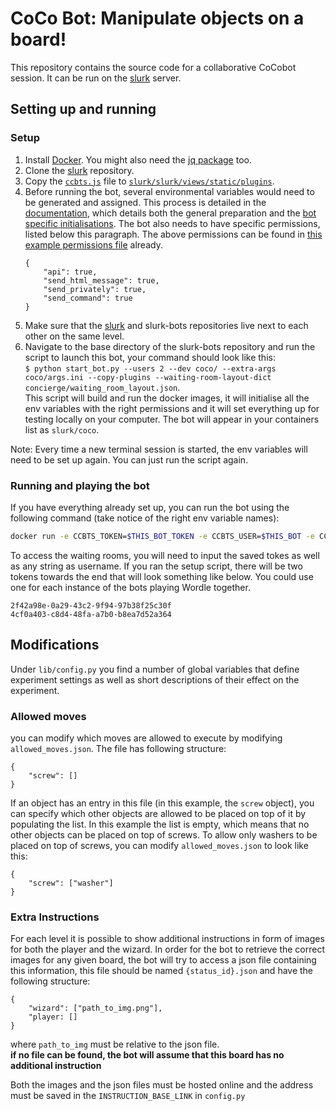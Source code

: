 # CoCo Bot: Manipulate objects on a board!

This repository contains the source code for a collaborative CoCobot session. It can be run on the [slurk](https://github.com/clp-research/slurk) server. 


## Setting up and running

### Setup 

1. Install [Docker](https://docs.docker.com/get-docker/). You might also need the [jq package](https://stedolan.github.io/jq/download/) too. 
2. Clone the [slurk](https://github.com/clp-research/slurk) repository.
3. Copy the [```ccbts.js```](ccbts.js) file to [```slurk/slurk/views/static/plugins```](https://github.com/clp-research/slurk/tree/master/slurk/views/static/plugins). 
4. Before running the bot, several environmental variables would need to be generated and assigned. This process is detailed in the [documentation](https://clp-research.github.io/slurk/slurk_gettingstarted.html), which details both the general preparation and the [bot specific initialisations](https://clp-research.github.io/slurk/slurk_gettingstarted.html#chatting-with-a-bot). The bot also needs to have specific permissions, listed below this paragraph. The above permissions can be found in [this example permissions file](https://github.com/clp-research/slurk-bots/blob/ccbts/ccbts/data/bot_permissions.json) already.  
    ```
    {
        "api": true,
        "send_html_message": true,
        "send_privately": true,
        "send_command": true
    }
    ```
 4. Make sure that the [slurk](https://github.com/clp-research/slurk) and slurk-bots repositories live next to each other on the same level.
 5. Navigate to the base directory of the slurk-bots repository and run the script to launch this bot, your command should look like this:  
 ```$ python start_bot.py --users 2 --dev coco/ --extra-args coco/args.ini --copy-plugins --waiting-room-layout-dict concierge/waiting_room_layout.json```.  
 This script will build and run the docker images, it will initialise all the env variables with the right permissions and it will set everything up for testing locally on your computer. The bot will appear in your containers list as ```slurk/coco```.

Note: Every time a new terminal session is started, the env variables will need to be set up again. You can just run the script again. 
    
### Running and playing the bot

If you have everything already set up, you can run the bot using the following command (take notice of the right env variable names):    
```bash
docker run -e CCBTS_TOKEN=$THIS_BOT_TOKEN -e CCBTS_USER=$THIS_BOT -e CCBTS_TASK_ID=$TASK_ID -e SLURK_WAITING_ROOM=$WAITING_ROOM -e SLURK_PORT=5000 --net="host" slurk/ccbts-bot &
```

To access the waiting rooms, you will need to input the saved tokes as well as any string as username. If you ran the setup script, there will be two tokens towards the end that will look something like below. You could use one for each instance of the bots playing Wordle together. 
```
2f42a98e-0a29-43c2-9f94-97b38f25c30f
4cf0a403-c8d4-48fa-a7b0-b8ea7d52a364
```


## Modifications
Under `lib/config.py` you find a number of global variables that define experiment settings as well as short descriptions of their effect on the experiment.

### Allowed moves  
you can modify which moves are allowed to execute by modifying `allowed_moves.json`. The file has following structure:
```
{
    "screw": []
}
```

If an object has an entry in this file (in this example, the `screw` object), you can specify which other objects are allowed to be placed on top of it by populating the list. In this example the list is empty, which means that no other objects can be placed on top of screws. To allow only washers to be placed on top of screws, you can modify `allowed_moves.json` to look like this:
```
{
    "screw": ["washer"]
}
```

### Extra Instructions
For each level it is possible to show additional instructions in form of images for both the player and the wizard. In order for the bot to retrieve the correct images for any given board, the bot will try to access a json file containing this information, this file should be named `{status_id}.json` and have the following structure:

```
{
    "wizard": ["path_to_img.png"],
    "player: []
}
```

where `path_to_img` must be relative to the json file.  
**if no file can be found, the bot will assume that this board has no additional instruction**  

Both the images and the json files must be hosted online and the address must be saved in the `INSTRUCTION_BASE_LINK` in `config.py`